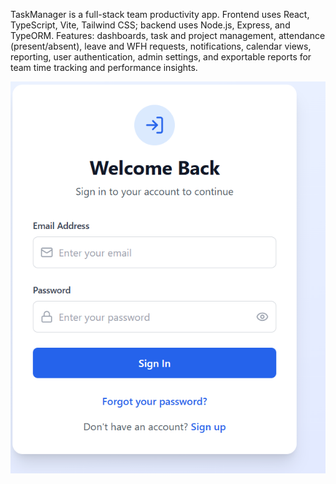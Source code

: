 TaskManager is a full-stack team productivity app. Frontend uses React, TypeScript, Vite, Tailwind CSS; backend uses Node.js, Express, and TypeORM. Features: dashboards, task and project management, attendance (present/absent), leave and WFH requests, notifications, calendar views, reporting, user authentication, admin settings, and exportable reports for team time tracking and performance insights.

![image alt](https://github.com/sumanshu77/Task-Manager_Project/blob/90af434f4b75363c2ecaaf3cfe8d557555835f64/Screenshot%202025-09-05%20231647.png)
